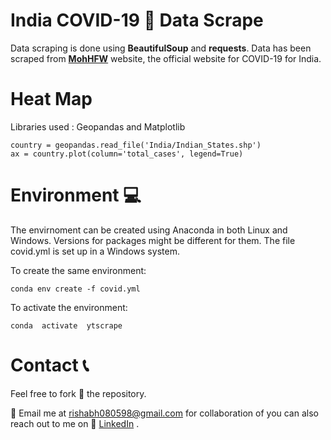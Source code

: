# India  COVID-19 🦠 Data Scrape

Data scraping is done using **BeautifulSoup** and **requests**. Data has been scraped from **[MohHFW](https://www.mohfw.gov.in/)** website, the official website for COVID-19 for India. 

# Heat Map
Libraries used : Geopandas and Matplotlib

    country = geopandas.read_file('India/Indian_States.shp')
	ax = country.plot(column='total_cases', legend=True)


# Environment 💻

The envirnoment can be created using Anaconda in both Linux and Windows. Versions for packages might be different for them. The file covid.yml is set up in a Windows system.

To create the same environment:

    conda env create -f covid.yml
To activate the environment:

    conda  activate  ytscrape

# Contact 📞      
Feel free to fork 🍴 the repository. 

📧 Email me at rishabh080598@gmail.com for collaboration of you can also reach out to me on 💬 [LinkedIn](https://www.linkedin.com/in/rishabh98/) .

